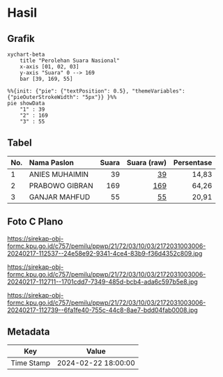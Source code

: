 # Hasil

## Grafik

```mermaid
xychart-beta
    title "Perolehan Suara Nasional"
    x-axis [01, 02, 03]
    y-axis "Suara" 0 --> 169
    bar [39, 169, 55]
```

```mermaid
%%{init: {"pie": {"textPosition": 0.5}, "themeVariables": {"pieOuterStrokeWidth": "5px"}} }%%
pie showData
    "1" : 39
    "2" : 169
    "3" : 55
```

## Tabel

| No. | Nama Paslon    | Suara | Suara (raw) | Persentase |
|:--- |:-------------- | -----:| -----------:| ----------:|
| 1   | ANIES MUHAIMIN | 39    | [39][p-1]   | 14,83      |
| 2   | PRABOWO GIBRAN | 169   | [169][p-2]  | 64,26      |
| 3   | GANJAR MAHFUD  | 55    | [55][p-3]   | 20,91      |


[p-1]: https://github.com/gigit-pemilu/pemilu-2024/blob/main/pilpres/hitung-suara/sub/21-kepulauan-riau/sub/72-kota-tanjung-pinang/sub/03-tanjung-pinang-kota/sub/1003-senggarang/sub/006-tps/sub/paslon-1.txt
[p-2]: https://github.com/gigit-pemilu/pemilu-2024/blob/main/pilpres/hitung-suara/sub/21-kepulauan-riau/sub/72-kota-tanjung-pinang/sub/03-tanjung-pinang-kota/sub/1003-senggarang/sub/006-tps/sub/paslon-2.txt
[p-3]: https://github.com/gigit-pemilu/pemilu-2024/blob/main/pilpres/hitung-suara/sub/21-kepulauan-riau/sub/72-kota-tanjung-pinang/sub/03-tanjung-pinang-kota/sub/1003-senggarang/sub/006-tps/sub/paslon-3.txt

## Foto C Plano

https://sirekap-obj-formc.kpu.go.id/c757/pemilu/ppwp/21/72/03/10/03/2172031003006-20240217-112537--24e58e92-9341-4ce4-83b9-f36d4352c809.jpg

https://sirekap-obj-formc.kpu.go.id/c757/pemilu/ppwp/21/72/03/10/03/2172031003006-20240217-112711--1701cdd7-7349-485d-bcb4-ada6c597b5e8.jpg

https://sirekap-obj-formc.kpu.go.id/c757/pemilu/ppwp/21/72/03/10/03/2172031003006-20240217-112739--6fa1fe40-755c-44c8-8ae7-bdd04fab0008.jpg


## Metadata

| Key        | Value               |
| ---------- | ------------------- |
| Time Stamp | 2024-02-22 18:00:00 |



